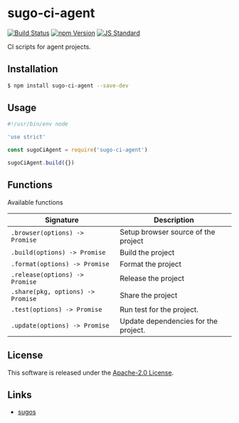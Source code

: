 sugo-ci-agent
==========

<!---
This file is generated by ape-tmpl. Do not update manually.
--->

<!-- Badge Start -->
<a name="badges"></a>

[![Build Status][bd_travis_shield_url]][bd_travis_url]
[![npm Version][bd_npm_shield_url]][bd_npm_url]
[![JS Standard][bd_standard_shield_url]][bd_standard_url]

[bd_repo_url]: https://github.com/realglobe-Inc/sugo-ci-agent
[bd_travis_url]: http://travis-ci.org/realglobe-Inc/sugo-ci-agent
[bd_travis_shield_url]: http://img.shields.io/travis/realglobe-Inc/sugo-ci-agent.svg?style=flat
[bd_travis_com_url]: http://travis-ci.com/realglobe-Inc/sugo-ci-agent
[bd_travis_com_shield_url]: https://api.travis-ci.com/realglobe-Inc/sugo-ci-agent.svg?token=
[bd_license_url]: https://github.com/realglobe-Inc/sugo-ci-agent/blob/master/LICENSE
[bd_codeclimate_url]: http://codeclimate.com/github/realglobe-Inc/sugo-ci-agent
[bd_codeclimate_shield_url]: http://img.shields.io/codeclimate/github/realglobe-Inc/sugo-ci-agent.svg?style=flat
[bd_codeclimate_coverage_shield_url]: http://img.shields.io/codeclimate/coverage/github/realglobe-Inc/sugo-ci-agent.svg?style=flat
[bd_gemnasium_url]: https://gemnasium.com/realglobe-Inc/sugo-ci-agent
[bd_gemnasium_shield_url]: https://gemnasium.com/realglobe-Inc/sugo-ci-agent.svg
[bd_npm_url]: http://www.npmjs.org/package/sugo-ci-agent
[bd_npm_shield_url]: http://img.shields.io/npm/v/sugo-ci-agent.svg?style=flat
[bd_standard_url]: http://standardjs.com/
[bd_standard_shield_url]: https://img.shields.io/badge/code%20style-standard-brightgreen.svg

<!-- Badge End -->


<!-- Description Start -->
<a name="description"></a>

CI scripts for agent projects.

<!-- Description End -->


<!-- Overview Start -->
<a name="overview"></a>



<!-- Overview End -->


<!-- Sections Start -->
<a name="sections"></a>

<!-- Section from "doc/guides/01.Installation.md.hbs" Start -->

<a name="section-doc-guides-01-installation-md"></a>

Installation
-----

```bash
$ npm install sugo-ci-agent --save-dev
```


<!-- Section from "doc/guides/01.Installation.md.hbs" End -->

<!-- Section from "doc/guides/02.Usage.md.hbs" Start -->

<a name="section-doc-guides-02-usage-md"></a>

Usage
---------

```javascript
#!/usr/bin/env node

'use strict'

const sugoCiAgent = require('sugo-ci-agent')

sugoCiAgent.build({})


```


<!-- Section from "doc/guides/02.Usage.md.hbs" End -->

<!-- Section from "doc/guides/03.Functions.md.hbs" Start -->

<a name="section-doc-guides-03-functions-md"></a>

Functions
---------

Available functions

| Signature | Description |
| ---- | ----------- |
| `.browser(options) -> Promise` | Setup browser source of the project |
| `.build(options) -> Promise` | Build the project |
| `.format(options) -> Promise` | Format the project |
| `.release(options) -> Promise` | Release the project |
| `.share(pkg, options) -> Promise` | Share the project |
| `.test(options) -> Promise` | Run test for the project. |
| `.update(options) -> Promise` | Update dependencies for the project. |


<!-- Section from "doc/guides/03.Functions.md.hbs" End -->


<!-- Sections Start -->


<!-- LICENSE Start -->
<a name="license"></a>

License
-------
This software is released under the [Apache-2.0 License](https://github.com/realglobe-Inc/sugo-ci-agent/blob/master/LICENSE).

<!-- LICENSE End -->


<!-- Links Start -->
<a name="links"></a>

Links
------

+ [sugos][sugos_url]

[sugos_url]: https://github.com/realglobe-Inc/sugos

<!-- Links End -->
